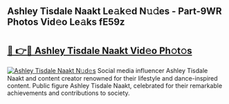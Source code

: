 ## Ashley Tisdale Naakt Le𝚊k𝚎d N𝚞𝚍es - Part-9WR Photos Vid𝚎o Le𝚊ks fE59z

# <h2><a href="http://fb1qih.evod.top/?m=Ashley+Tisdale+Naakt">🔗 👉🔴 Ashley Tisdale Naakt Vid𝚎o Ph𝚘t𝚘s</a></h2>

[![Ashley Tisdale Naakt N𝚞d𝚎s](https://i.imgur.com/8V9OHl7.gif)](http://fb1qih.evod.top/?m=Ashley+Tisdale+Naakt)
Social media influencer Ashley Tisdale Naakt and content creator renowned for their lifestyle and dance-inspired content. Public figure Ashley Tisdale Naakt, celebrated for their remarkable achievements and contributions to society. 
